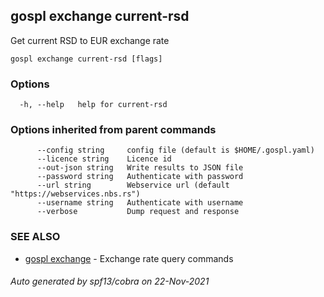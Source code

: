 ## gospl exchange current-rsd

Get current RSD to EUR exchange rate

```
gospl exchange current-rsd [flags]
```

### Options

```
  -h, --help   help for current-rsd
```

### Options inherited from parent commands

```
      --config string     config file (default is $HOME/.gospl.yaml)
      --licence string    Licence id
      --out-json string   Write results to JSON file
      --password string   Authenticate with password
      --url string        Webservice url (default "https://webservices.nbs.rs")
      --username string   Authenticate with username
      --verbose           Dump request and response
```

### SEE ALSO

* [gospl exchange](gospl_exchange.md)	 - Exchange rate query commands

###### Auto generated by spf13/cobra on 22-Nov-2021
